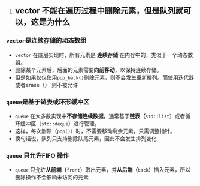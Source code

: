 1. ## vector 不能在遍历过程中删除元素，但是队列就可以，这是为什么

### **`vector`**​**​ 是连续存储的**​**动态数组**

* `vector` 在底层实现时，所有元素是 **连续存储** 在内存中的，类似于一个动态数组。
* 删除某个元素后，后面的元素需要 ​**向前移动**​，以保持连续存储。
* 但是如果仅仅使用`pop_back()`删除元素，则不会发生重新排列。而使用迭代器或者erase（）`则不被允许



### **`queue`**​**​ 是基于**​**链表**​**或环形缓冲区**

* `queue` 在大多数实现中 ​**不存储连续数据**​，通常基于 ​**链表**​**​（​​​**`std::list`**​**​）或者循环缓冲区（​**​​**`std::deque`**​**）进行管理。
* 这样，每次删除（`pop()`）时，不需要移动剩余元素，只需调整指针。
* 换句话说，队列只支持删除队尾元素，因此不会发生排列变化

### ​ ​**​**`queue`**​**​ 只允许 ​**​**FIFO**​**​ 操作

* `queue` 只允许 **​从前端（​​​**`front`**​​**）取出元素​​，并 **​从后端（​​​**`back`**​​**）插入元素​，所以删除操作不会影响未访问的元素
